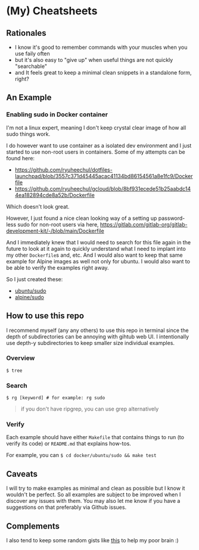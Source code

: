 # (My) Cheatsheets

## Rationales
- I know it's good to remember commands with your muscles when you use faily often
- but it's also easy to "give up" when useful things are not quickly "searchable"
- and It feels great to keep a minimal clean snippets in a standalone form, right?

## An Example

### Enabling sudo in Docker container

I'm not a linux expert, meaning I don't keep crystal clear image of how all sudo things work.

I do however want to use container as a isolated dev environment and I just started to use non-root users in containers. Some of my attempts can be found here:
- https://github.com/ryuheechul/dotfiles-launchpad/blob/3557c371d45445acac41134bd86154561a8e1fc9/Dockerfile
- https://github.com/ryuheechul/gcloud/blob/8bf931ecede51b25aabdc144ea182894cde8a52b/Dockerfile

Which doesn't look great.

However, I just found a nice clean looking way of a setting up password-less sudo for non-root users via here, https://gitlab.com/gitlab-org/gitlab-development-kit/-/blob/main/Dockerfile

And I immediately knew that I would need to search for this file again in the future to look at it again to quickly understand what I need to implant into my other `Dockerfile`s and, etc. And I would also want to keep that same example for Alpine images as well not only for ubuntu. I would also want to be able to verify the examples right away.

So I just created these:
- [ubuntu/sudo](./linux/docker/ubuntu/sudo/Dockerfile)
- [alpine/sudo](./linux/docker/alpine/sudo/Dockerfile)

## How to use this repo

I recommend myself (any any others) to use this repo in terminal since the depth of subdirectories can be annoying with gihtub web UI.
I intentionally use depth-y subdirectories to keep smaller size individual examples.

### Overview
`$ tree`

### Search
`$ rg [keyword] # for example: rg sudo`
> if you don't have ripgrep, you can use grep alternatively

### Verify
Each example should have either `Makefile` that contains things to run (to verify its code) or `README.md` that explains how-tos.

For example, you can `$ cd docker/ubuntu/sudo && make test`

## Caveats
I will try to make examples as minimal and clean as possible but I know it wouldn't be perfect. So all examples are subject to be improved when I discover any issues with them.
You may also let me know if you have a suggestions on that preferably via Github issues.

## Complements

I also tend to keep some random gists like [this](https://gist.github.com/ryuheechul/72aa19933d52b5d1085519dafa4ecb20) to help my poor brain :)

